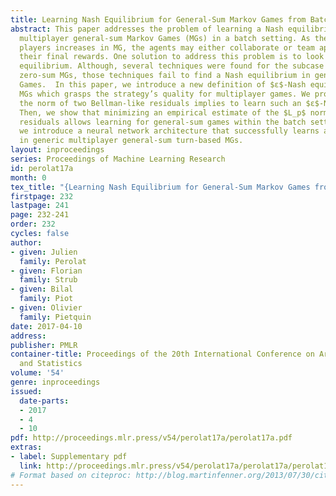 ```yaml
---
title: Learning Nash Equilibrium for General-Sum Markov Games from Batch Data
abstract: This paper addresses the problem of learning a Nash equilibrium in $γ$-discounted
  multiplayer general-sum Markov Games (MGs) in a batch setting. As the number of
  players increases in MG, the agents may either collaborate or team apart to increase
  their final rewards. One solution to address this problem is to look for a Nash
  equilibrium. Although, several techniques were found for the subcase of two-player
  zero-sum MGs, those techniques fail to find a Nash equilibrium in general-sum Markov
  Games.  In this paper, we introduce a new definition of $ε$-Nash equilibrium in
  MGs which grasps the strategy’s quality for multiplayer games. We prove that minimizing
  the norm of two Bellman-like residuals implies to learn such an $ε$-Nash equilibrium.
  Then, we show that minimizing an empirical estimate of the $L_p$ norm of these Bellman-like
  residuals allows learning for general-sum games within the batch setting. Finally,
  we introduce a neural network architecture that successfully learns a Nash equilibrium
  in generic multiplayer general-sum turn-based MGs.
layout: inproceedings
series: Proceedings of Machine Learning Research
id: perolat17a
month: 0
tex_title: "{Learning Nash Equilibrium for General-Sum Markov Games from Batch Data}"
firstpage: 232
lastpage: 241
page: 232-241
order: 232
cycles: false
author:
- given: Julien
  family: Perolat
- given: Florian
  family: Strub
- given: Bilal
  family: Piot
- given: Olivier
  family: Pietquin
date: 2017-04-10
address: 
publisher: PMLR
container-title: Proceedings of the 20th International Conference on Artificial Intelligence
  and Statistics
volume: '54'
genre: inproceedings
issued:
  date-parts:
  - 2017
  - 4
  - 10
pdf: http://proceedings.mlr.press/v54/perolat17a/perolat17a.pdf
extras:
- label: Supplementary pdf
  link: http://proceedings.mlr.press/v54/perolat17a/perolat17a/perolat17a-supp.pdf
# Format based on citeproc: http://blog.martinfenner.org/2013/07/30/citeproc-yaml-for-bibliographies/
---
```

